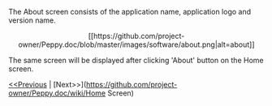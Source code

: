 The About screen consists of the application name, application logo and version name. 
<p align="center">
[[https://github.com/project-owner/Peppy.doc/blob/master/images/software/about.png|alt=about]]
</p>

The same screen will be displayed after clicking 'About' button on the Home screen.

[<<Previous](https://github.com/project-owner/Peppy.doc/wiki/Screens) | [Next>>](https://github.com/project-owner/Peppy.doc/wiki/Home Screen)